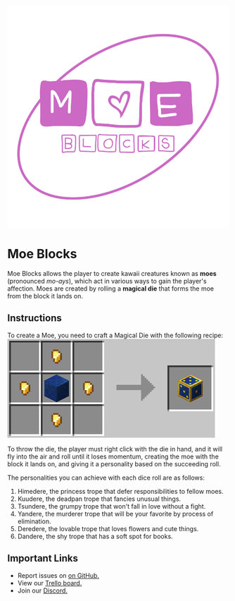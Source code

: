 ![Moe Blocks](./src/main/resources/moeblocks.png)
# Moe Blocks
Moe Blocks allows the player to create kawaii creatures known as **moes** (pronounced
_mo-ays_), which act in various ways to gain the player's affection. Moes are
created by rolling a **magical die** that forms the moe from the block it lands on.

## Instructions
To create a Moe, you need to craft a Magical Die with the following recipe:
![Magical Die Recipe](./src/main/resources/dice.png)

To throw the die, the player must right click with the die in hand, and it
will fly into the air and roll until it loses momentum, creating the moe with
the block it lands on, and giving it a personality based on the succeeding roll.

The personalities you can achieve with each dice roll are as follows:
1. Himedere, the princess trope that defer responsibilities to fellow moes.
2. Kuudere, the deadpan trope that fancies unusual things.
3. Tsundere, the grumpy trope that won't fall in love without a fight.
4. Yandere, the murderer trope that will be your favorite by process of elimination.
5. Deredere, the lovable trope that loves flowers and cute things.
6. Dandere, the shy trope that has a soft spot for books.

## Important Links
* Report issues on [on GitHub.](https://github.com/Akrivus/MoeBlocks/issues)
* View our [Trello board.](https://trello.com/b/3G3TjQyi/moe-blocks)
* Join our [Discord.](https://www.youtube.com/watch?v=kffacxfA7G4)